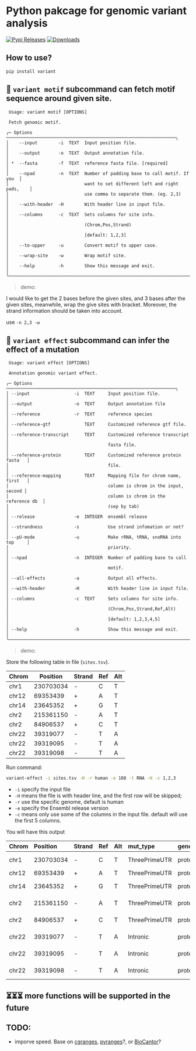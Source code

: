 # Python pakcage for genomic variant analysis

[![Pypi Releases](https://img.shields.io/pypi/v/variant.svg)](https://pypi.python.org/pypi/variant)
[![Downloads](https://pepy.tech/badge/variant)](https://pepy.tech/project/variant)

## How to use?

```
pip install variant
```

## 🧬 `variant motif` subcommand can fetch motif sequence around given site.

```
 Usage: variant motif [OPTIONS]                                                                           
                                                                                                          
 Fetch genomic motif.                                                                                     
                                                                                                          
╭─ Options ─────────────────────────────────────────────────────────────────╮
│    --input        -i  TEXT  Input position file.                          │
│    --output       -o  TEXT  Output annotation file.                       │
│ *  --fasta        -f  TEXT  reference fasta file. [required]              │
│    --npad         -n  TEXT  Number of padding base to call motif. If you  │
│                             want to set different left and right pads,    │
│                             use comma to separate them. (eg. 2,3)         │
│    --with-header  -H        With header line in input file.               │
│    --columns      -c  TEXT  Sets columns for site info.                   │
│                             (Chrom,Pos,Strand)                            │
│                             [default: 1,2,3]                              │
│    --to-upper     -u        Convert motif to upper case.                  │
│    --wrap-site    -w        Wrap motif site.                              │
│    --help         -h        Show this message and exit.                   │
╰───────────────────────────────────────────────────────────────────────────╯
```

> demo:

I would like to get the 2 bases before the given sites, and 3 bases after the given sites, meanwhile, wrap the give sites with bracket. Moreover, the strand information should be taken into account. 

use `-n 2,3 -w`

## 🧫 `variant effect` subcommand can infer the effect of a mutation

```
 Usage: variant effect [OPTIONS]                                                                          
                                                                                                          
 Annotation genomic variant effect.                                                                       
                                                                                                          
╭─ Options ─────────────────────────────────────────────────────────────────╮
│ --input                 -i  TEXT     Input position file.                 │
│ --output                -o  TEXT     Output annotation file               │
│ --reference             -r  TEXT     reference species                    │
│ --reference-gtf             TEXT     Customized reference gtf file.       │
│ --reference-transcript      TEXT     Customized reference transcript      │
│                                      fasta file.                          │
│ --reference-protein         TEXT     Customized reference protein fasta   │
│                                      file.                                │
│ --reference-mapping         TEXT     Mapping file for chrom name, first   │
│                                      column is chrom in the input, second │
│                                      column is chrom in the reference db  │
│                                      (sep by tab)                         │
│ --release               -e  INTEGER  ensembl release                      │
│ --strandness            -s           Use strand infomation or not?        │
│ --pU-mode               -u           Make rRNA, tRNA, snoRNA into top     │
│                                      priority.                            │
│ --npad                  -n  INTEGER  Number of padding base to call       │
│                                      motif.                               │
│ --all-effects           -a           Output all effects.                  │
│ --with-header           -H           With header line in input file.      │
│ --columns               -c  TEXT     Sets columns for site info.          │
│                                      (Chrom,Pos,Strand,Ref,Alt)           │
│                                      [default: 1,2,3,4,5]                 │
│ --help                  -h           Show this message and exit.          │
╰───────────────────────────────────────────────────────────────────────────╯
```

> demo:

Store the following table in file (`sites.tsv`).

| Chrom | Position  | Strand | Ref | Alt |
| ----- | --------- | ------ | --- | --- |
| chr1  | 230703034 | -      | C   | T   |
| chr12 | 69353439  | +      | A   | T   |
| chr14 | 23645352  | +      | G   | T   |
| chr2  | 215361150 | -      | A   | T   |
| chr2  | 84906537  | +      | C   | T   |
| chr22 | 39319077  | -      | T   | A   |
| chr22 | 39319095  | -      | T   | A   |
| chr22 | 39319098  | -      | T   | A   |

Run command:

```bash
variant-effect -i sites.tsv -H -r human -e 108 -t RNA -H -c 1,2,3
```

- `-i` specify the input file
- `-H` means the file is with header line, and the first row will be skipped;
- `-r` use the specific genome, default is human
- `-e` specify the Ensembl release version
- `-c` means only use some of the columns in the input file. default will use the first 5 columns.

You will have this output

| Chrom | Position  | Strand | Ref | Alt | mut_type      | gene_type      | gene_name               | gene_pos | transcript_name             | transcript_pos | transcript_motif      | coding_pos | codon_ref | aa_pos | aa_ref | distance2splice |
| :---- | :-------- | :----- | :-- | :-- | :------------ | :------------- | :---------------------- | :------- | :-------------------------- | :------------- | :-------------------- | :--------- | :-------- | :----- | :----- | --------------- |
| chr1  | 230703034 | -      | C   | T   | ThreePrimeUTR | protein_coding | ENSG00000135744(AGT)    | 42543    | ENST00000680041(AGT-208)    | 1753           | TGTGTCACCCCCAGTCTCCCA | None       | None      | None   | None   | 295             |
| chr12 | 69353439  | +      | A   | T   | ThreePrimeUTR | protein_coding | ENSG00000090382(LYZ)    | 5059     | ENST00000261267(LYZ-201)    | 695            | TAGAACTAATACTGGTGAAAA | None       | None      | None   | None   | 286             |
| chr14 | 23645352  | +      | G   | T   | ThreePrimeUTR | protein_coding | ENSG00000100867(DHRS2)  | 15238    | ENST00000344777(DHRS2-202)  | 1391           | CTGCCATTCTGCCAGACTAGC | None       | None      | None   | None   | 210             |
| chr2  | 215361150 | -      | A   | T   | ThreePrimeUTR | protein_coding | ENSG00000115414(FN1)    | 74924    | ENST00000323926(FN1-201)    | 8012           | GGCCCGCAATACTGTAGGAAC | None       | None      | None   | None   | 476             |
| chr2  | 84906537  | +      | C   | T   | ThreePrimeUTR | protein_coding | ENSG00000034510(TMSB10) | 882      | ENST00000233143(TMSB10-201) | 327            | CCTGGGCACTCCGCGCCGATG | None       | None      | None   | None   | 148             |
| chr22 | 39319077  | -      | T   | A   | Intronic      | protein_coding | ENSG00000100316(RPL3)   | 1313     | ENST00000216146(RPL3-201)   | None           | None                  | None       | None      | None   | None   | None            |
| chr22 | 39319095  | -      | T   | A   | Intronic      | protein_coding | ENSG00000100316(RPL3)   | 1295     | ENST00000216146(RPL3-201)   | None           | None                  | None       | None      | None   | None   | None            |
| chr22 | 39319098  | -      | T   | A   | Intronic      | protein_coding | ENSG00000100316(RPL3)   | 1292     | ENST00000216146(RPL3-201)   | None           | None                  | None       | None      | None   | None   | None            |

## ⏳⏳⏳ more functions will be supported in the future

## TODO:

- imporve speed. Base on [cgranges](https://github.com/lh3/cgranges), [pyranges](https://github.com/biocore-ntnu/pyranges)?, or [BioCantor](https://github.com/InscriptaLabs/BioCantor)?

